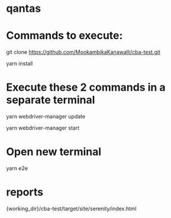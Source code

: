 
# qantas

# Commands to execute:

git clone https://github.com/MookambikaKanawalli/cba-test.git

yarn install

# Execute these 2 commands in a separate terminal 

yarn webdriver-manager update

yarn webdriver-manager start

# Open new terminal

yarn e2e

# reports

{working_dir}/cba-test/target/site/serenity/index.html
